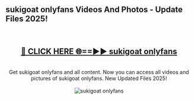 <h2>sukigoat onlyfans Videos And Photos - Update Files 2025!</h2>
<br>
<div align="center">
<h2><a href="https://linkcuts.com/hfmhzwbr" rel="nofollow">🔴 CLICK HERE 🌐==►► sukigoat onlyfans</a></h2>
<br>
Get sukigoat onlyfans and all content. Now you can access all videos and pictures of sukigoat onlyfans. New Updated Files 2025!
<br>
<br>
<a href="https://linkcuts.com/hfmhzwbr" rel="nofollow" data-target="animated-image.originalLink"><img src="https://i.ibb.co.com/WyWwxjT/player-gif2.gif" alt="sukigoat onlyfans" style="max-width: 100%; display: inline-block;" data-target="animated-image.originalImage"></a>
</div>
<br>